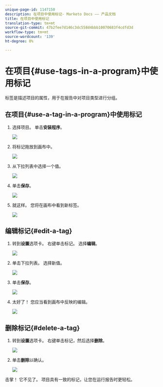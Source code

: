 ```yaml
---
unique-page-id: 1147150
description: 在项目中使用标记- Marketo Docs —— 产品文档
title: 在项目中使用标记
translation-type: tm+mt
source-git-commit: 47b2fee7d146c3dc558d4bbb10070683f4cdfd3d
workflow-type: tm+mt
source-wordcount: '139'
ht-degree: 0%

---
```



# 在项目{#use-tags-in-a-program}中使用标记

标签是描述项目的属性，用于在报告中对项目类型进行分组。

## 在项目{#use-a-tag-in-a-program}中使用标记

1. 选择项目。 单击&#x200B;**安装程序**。

   ![](assets/image2014-9-23-15-3a45-3a0.png)

1. 将标记拖放到画布中。

   ![](assets/image2014-9-23-15-3a45-3a13.png)

1. 从下拉列表中选择一个值。

   ![](assets/image2014-9-23-15-3a45-3a30.png)

1. 单击&#x200B;**保存**。

   ![](assets/image2014-9-23-15-3a45-3a36.png)

1. 就这样。 您将在画布中看到新标签。

   ![](assets/image2014-9-23-15-3a45-3a47.png)

## 编辑标记{#edit-a-tag}

1. 转到&#x200B;**设置**&#x200B;选项卡。 右键单击标记。 选择&#x200B;**编辑**。

   ![](assets/image2014-9-23-15-3a45-3a53.png)

1. 单击下拉列表。 选择新值。

   ![](assets/image2014-9-23-15-3a46-3a12.png)

1. 单击&#x200B;**保存**。

   ![](assets/image2014-9-23-15-3a46-3a25.png)

1. 太好了！ 您应当看到画布中反映的编辑。

   ![](assets/image2014-9-23-15-3a46-3a35.png)

## 删除标记{#delete-a-tag}

1. 转到&#x200B;**设置**&#x200B;选项卡。 右键单击标记，然后选择&#x200B;**删除**。

   ![](assets/image2014-9-23-15-3a46-3a55.png)

1. 单击**删除**以确认。

   ![](assets/image2014-9-23-15-3a47-3a8.png)

击掌！ 它不见了。 项目具有一致的标记，让您在运行报告时更轻松。
